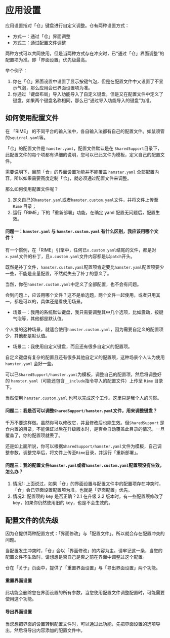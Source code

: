 # 应用设置

应用设置指对「仓」键盘进行自定义调整。仓有两种设置方式：

* 方式一：通过「仓」界面调整
* 方式二：通过配置文件调整

两种方式可以共同使用，但是当两种方式存在冲突时，已“通过「仓」界面调整”的配置项为准。即「界面设置」优先级最高。

举个例子：

1. 你在「仓」界面设置中设置了显示按键气泡，但是在配置文件中又设置了不显示气泡，那么应用会已界面设置项为准。
2. 你通过「键盘布局」导入功能导入了自定义键盘，但是又在配置文件中定义了键盘，如果两个键盘名称相同，那么已“通过导入功能导入的键盘”为准。

## 如何使用配置文件

在 「RIME」 的不同平台的输入法中，各自输入法都有自己的配置文件。如鼠须管的`squirrel.yaml`等。

「仓」的配置文件是 `hamster.yaml`，配置文件默认是在 `SharedSupport`目录下，此配置文件的每个项都有详细的说明，您可以已此文件为模板，定义自己的配置文件。

需要说明下，目前「仓」的界面设置功能并不能覆盖 `hamster.yaml` 全部配置内容，所以如果需要高度定制「仓」，就必须通过配置文件来调整。

那么如何使用配置文件呢？

1. 定义自己的`hamster.yaml`或者`hamster.custom.yaml`文件，并将文件上传至 `Rime` 目录；
2. 运行「RIME」下的「重新部署」功能，在确定 yaml 配置无问题后，配置生效。

#### 问题一：`hamster.yaml` 与 `hamster.custom.yaml` 有什么区别，我应该用哪个文件？

有一个惯例，在「RIME」引擎中，任何已`x.custom.yaml`结尾的文件，都是对`x.yaml`文件的补丁，且`x.custom.yaml`文件内容都是以`patch`开头。

既然是补丁文件，`hamster.custom.yaml`配置项肯定要比`hamster.yaml`配置项要少一些，不能是全量配置，不然就失去了补丁的意义了。

当然，你在`hamster.custom.yaml`中定义了全部配置，也不会有问题。

会到问题上，应该用哪个文件？这不是单选题，两个文件一起使用，或者只用其一，都是可以的，具体还是看使用场景。

* 场景一：我用的系统默认键盘，我只需要调整其中几个选项，比如震动，按键气泡等，其他都是默认值。

个人觉的这种场景，就适合使用`hamster.custom.yaml`，因为需要自定义的配置项少，其他都是默认值。

* 场景二：我使用自定义键盘，而且还有很多自定义的配置项。

自定义键盘有复杂的配置且还有很多其他自定义的配置项，这种场景个人认为使用 `hamster.yaml` 会好一些。

可以已`SharedSupport/hamster.yaml`为模板，调整自己的配置项，然后将调整好的 `hamster.yaml`（可能还包含`__include`指令导入的配置文件）上传至 `Rime` 目录下。

当然使用 `hamster.custom.yaml` 也可以完成这个工作。这里只是我个人的习惯。


#### 问题二：我是否可以调整`SharedSupport/hamster.yaml`文件，用来调整键盘？

千万不要这样做。虽然你可以修改它，并且修改后也能生效。但`SharedSupport` 是仓内置的目录，不能保证以后在升级版本时，是否会自动覆盖此目录的情况。一旦覆盖了，你的配置项就丢了。

还是如上面所说，你可以根据`SharedSupport/hamster.yaml`文件为模板，自己调整参数，调整完毕后，将文件上传至`Rime`目录，并运行「重新部署」。


#### 问题三：我的配置文件`hamster.yaml`或者`hamster.custom.yaml`配置项没有生效，怎么办？

1. 情况1: 上面说过，如果「仓」的界面设置与配置文件中的配置项存在冲突时，「仓」会已界面设置配置项为准。也就是「界面配置」优先。
2. 情况2: 配置项的 key 是否正确？2.1 在升级 2.2 版本时，有一些配置项修改了 key，如果你仍然使用旧的 key，也是不会生效的。

## 配置文件的优先级

因为仓提供两种配置方式：「界面修改」与「配置文件」。所以就会存在配置冲突的问题。

当配置发生冲突时，「仓」会以「界面修改」的内容为主。请牢记这一条，当您的配置文件不生效时，请想想是否自己是否之前在界面中调整过这个配置。

仓在「关于」页面中，提供了「重置界面设置」与「导出界面设置」两个功能。

#### 重置界面设置

此功能会删除您在界面设置的所有参数，当您使用配置文件调整配置时，可能需要使用这个功能。

#### 导出界面设置

当您想把界面的设置转到配置文件时，可以通过此功能，先把界面设置的选项导出，然后将导出内容添加的配置文件中。


